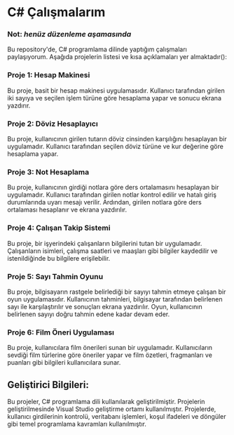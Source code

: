 # C# Çalışmalarım 
### Not:  *henüz düzenleme aşamasında*

Bu repository'de, C# programlama dilinde yaptığım çalışmaları paylaşıyorum. Aşağıda projelerin listesi ve kısa açıklamaları yer almaktadır():

### Proje 1: Hesap Makinesi
Bu proje, basit bir hesap makinesi uygulamasıdır. Kullanıcı tarafından girilen iki sayıya ve seçilen işlem türüne göre hesaplama yapar ve sonucu ekrana yazdırır.

### Proje 2: Döviz Hesaplayıcı
Bu proje, kullanıcının girilen tutarın döviz cinsinden karşılığını hesaplayan bir uygulamadır. Kullanıcı tarafından seçilen döviz türüne ve kur değerine göre hesaplama yapar.

### Proje 3: Not Hesaplama
Bu proje, kullanıcının girdiği notlara göre ders ortalamasını hesaplayan bir uygulamadır. Kullanıcı tarafından girilen notlar kontrol edilir ve hatalı giriş durumlarında uyarı mesajı verilir. Ardından, girilen notlara göre ders ortalaması hesaplanır ve ekrana yazdırılır.

### Proje 4: Çalışan Takip Sistemi
Bu proje, bir işyerindeki çalışanların bilgilerini tutan bir uygulamadır. Çalışanların isimleri, çalışma saatleri ve maaşları gibi bilgiler kaydedilir ve istenildiğinde bu bilgilere erişilebilir.

### Proje 5: Sayı Tahmin Oyunu
Bu proje, bilgisayarın rastgele belirlediği bir sayıyı tahmin etmeye çalışan bir oyun uygulamasıdır. Kullanıcının tahminleri, bilgisayar tarafından belirlenen sayı ile karşılaştırılır ve sonuçları ekrana yazdırılır. Oyun, kullanıcının belirlenen sayıyı doğru tahmin edene kadar devam eder.

### Proje 6: Film Öneri Uygulaması
Bu proje, kullanıcılara film önerileri sunan bir uygulamadır. Kullanıcıların sevdiği film türlerine göre öneriler yapar ve film özetleri, fragmanları ve puanları gibi bilgileri kullanıcılara sunar.

## Geliştirici Bilgileri:
Bu projeler, C# programlama dili kullanılarak geliştirilmiştir. Projelerin geliştirilmesinde Visual Studio geliştirme ortamı kullanılmıştır. Projelerde, kullanıcı girdilerinin kontrolü, veritabanı işlemleri, koşul ifadeleri ve döngüler gibi temel programlama kavramları kullanılmıştır.
